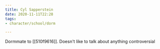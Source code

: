 ```yaml
---
title: Cyl Sapperstein
date: 2020-11-11T22:28
tags:
- character/school/dorm

---
```


Dormmate to [[510f9616]]. Doesn't like to talk about anything controversial
